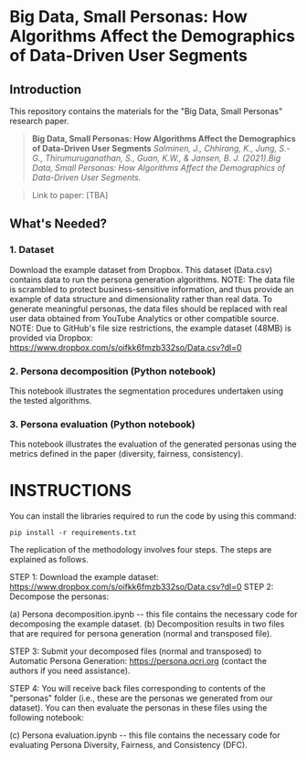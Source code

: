 # Big Data, Small Personas: How Algorithms Affect the Demographics of Data-Driven User Segments

## Introduction

This repository contains the materials for the "Big Data, Small Personas" research paper.


>**Big Data, Small Personas: How Algorithms Affect the Demographics of Data-Driven User Segments**
>*Salminen, J., Chhirang, K., Jung, S.-G., Thirumuruganathan, S., Guan, K.W., & Jansen, B. J. (2021).Big Data, Small Personas: How Algorithms Affect the Demographics of Data-Driven User Segments.*

>Link to paper: [TBA]

## What's Needed?

### 1. Dataset
Download the example dataset from Dropbox. This dataset (Data.csv) contains data to run the persona generation algorithms. NOTE: The data file is scrambled to protect business-sensitive information, and thus provide an example of data structure and dimensionality rather than real data. To generate meaningful personas, the data files should be replaced with real user data obtained from YouTube Analytics or other compatible source. NOTE: Due to GitHub's file size restrictions, the example dataset (48MB) is provided via Dropbox: https://www.dropbox.com/s/oifkk6fmzb332so/Data.csv?dl=0

### 2. Persona decomposition (Python notebook)
This notebook illustrates the segmentation procedures undertaken using the tested algorithms.

### 3. Persona evaluation (Python notebook)
This notebook illustrates the evaluation of the generated personas using the metrics defined in the paper (diversity, fairness, consistency).

# INSTRUCTIONS

You can install the libraries required to run the code by using this command:

    pip install -r requirements.txt

The replication of the methodology involves four steps. The steps are explained as follows.

STEP 1: Download the example dataset: https://www.dropbox.com/s/oifkk6fmzb332so/Data.csv?dl=0
STEP 2: Decompose the personas:

(a) Persona decomposition.ipynb -- this file contains the necessary code for decomposing the example dataset.
(b) Decomposition results in two files that are required for persona generation (normal and transposed file).

STEP 3: Submit your decomposed files (normal and transposed) to Automatic Persona Generation: https://persona.qcri.org (contact the authors if you need assistance).

STEP 4: You will receive back files corresponding to contents of the "personas" folder (i.e., these are the personas we generated from our dataset).
You can then evaluate the personas in these files using the following notebook:

(c) Persona evaluation.ipynb -- this file contains the necessary code for evaluating Persona Diversity, Fairness, and Consistency (DFC).

